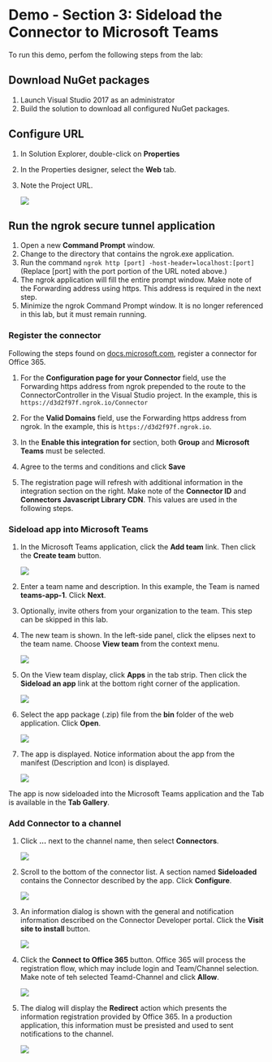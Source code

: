 # Demo - Section 3: Sideload the Connector to Microsoft Teams

To run this demo, perfom the following steps from the lab:


## Download NuGet packages

1. Launch Visual Studio 2017 as an administrator
1. Build the solution to download all configured NuGet packages.

## Configure URL

1. In Solution Explorer, double-click on **Properties**
1. In the Properties designer, select the **Web** tab.
1. Note the Project URL.

    ![](../../Images/Exercise2-04.png)

## Run the ngrok secure tunnel application

1. Open a new **Command Prompt** window.
1. Change to the directory that contains the ngrok.exe application.
1. Run the command `ngrok http [port] -host-header=localhost:[port]` (Replace [port] with the port portion of the URL noted above.)
1. The ngrok application will fill the entire prompt window. Make note of the Forwarding address using https. This address is required in the next step.
1. Minimize the ngrok Command Prompt window. It is no longer referenced in this lab, but it must remain running.

### Register the connector

Following the steps found on [docs.microsoft.com](https://docs.microsoft.com/en-us/outlook/actionable-messages/connectors-dev-dashboard#build-your-own-connector), register a connector for Office 365.

1. For the **Configuration page for your Connector** field, use the Forwarding https address from ngrok prepended to the route to the ConnectorController in the Visual Studio project. In the example, this is `https://d3d2f97f.ngrok.io/Connector`

1. For the **Valid Domains** field, use the Forwarding https address from ngrok. In the example, this is `https://d3d2f97f.ngrok.io`.

1. In the **Enable this integration for** section, both **Group** and **Microsoft Teams** must be selected.

1. Agree to the terms and conditions and click **Save**

1. The registration page will refresh with additional information in the integration section on the right. Make note of the **Connector ID** and **Connectors Javascript Library CDN**. This values are used in the following steps.

### Sideload app into Microsoft Teams

1. In the Microsoft Teams application, click the **Add team** link. Then click the **Create team** button.

    ![](../../Images/Exercise3-09.png)

1. Enter a team name and description. In this example, the Team is named **teams-app-1**. Click **Next**.
1. Optionally, invite others from your organization to the team. This step can be skipped in this lab.
1. The new team is shown. In the left-side panel, click the elipses next to the team name. Choose **View team** from the context menu.

    ![](../../Images/Exercise3-10.png)

1. On the View team display, click **Apps** in the tab strip. Then click the **Sideload an app** link at the bottom right corner of the application.

    ![](../../Images/Exercise3-11.png)

1. Select the app package (.zip) file from the **bin** folder of the web application. Click **Open**.

    ![](../../Images/Exercise3-12.png)

1. The app is displayed. Notice information about the app from the manifest (Description and Icon) is displayed.

    ![](../../Images/Exercise3-13.png)

The app is now sideloaded into the Microsoft Teams application and the Tab is available in the **Tab Gallery**.


### Add Connector to a channel

1. Click **...** next to the channel name, then select **Connectors**.

    ![](../../Images/Exercise3-01.png)

1. Scroll to the bottom of the connector list. A section named **Sideloaded** contains the Connector described by the app. Click **Configure**.

    ![](../../Images/Exercise3-02.png)

1. An information dialog is shown with the general and notification information described on the Connector Developer portal. Click the **Visit site to install** button.

    ![](../../Images/Exercise3-03.png)

1. Click the **Connect to Office 365** button. Office 365 will process the registration flow, which may include login and Team/Channel selection. Make note of teh selected Teamd-Channel and click **Allow**.

    ![](../../Images/Exercise3-04.png)

1. The dialog will display the **Redirect** action which presents the information registration provided by Office 365. In a production application, this information must be presisted and used to sent notifications to the channel.

    ![](../../Images/Exercise3-05.png)
